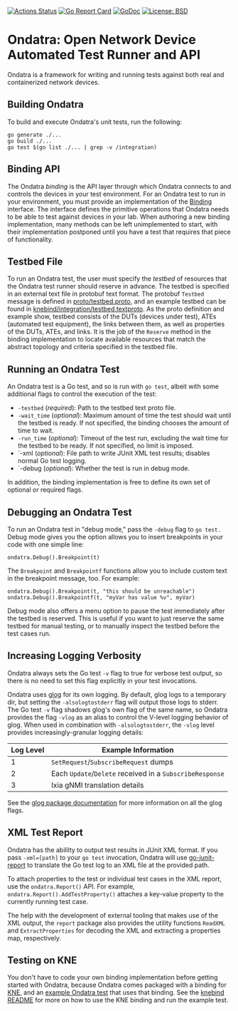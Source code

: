 [![Actions Status](https://github.com/openconfig/ondatra/workflows/Go/badge.svg)](https://github.com/openconfig/ondatra/actions)
[![Go Report Card](https://goreportcard.com/badge/github.com/openconfig/ondatra)](https://goreportcard.com/report/github.com/openconfig/ondatra)
[![GoDoc](https://godoc.org/istio.io/istio?status.svg)](https://pkg.go.dev/github.com/openconfig/ondatra)
[![License: BSD](https://img.shields.io/badge/license-Apache%202-blue)](https://opensource.org/licenses/Apache-2.0)

# Ondatra: Open Network Device Automated Test Runner and API

Ondatra is a framework for writing and running tests against both real and
containerized network devices.

## Building Ondatra

To build and execute Ondatra's unit tests, run the following:

```
go generate ./...
go build ./...
go test $(go list ./... | grep -v /integration)
```

## Binding API

The Ondatra *binding* is the API layer through which Ondatra connects to and
controls the devices in your test environment. For an Ondatra test to run in
your environment, you must provide an implementation of the
[Binding](binding/binding.go) interface. The interface defines the primitive
operations that Ondatra needs to be able to test against devices in your lab.
When authoring a new binding implementation, many methods can be left
unimplemented to start, with their implementation postponed until you have a
test that requires that piece of functionality.

## Testbed File

To run an Ondatra test, the user must specify the *testbed* of resources that
the Ondatra test runner should reserve in advance. The testbed is specified in
an external text file in protobuf text format. The protobuf `Testbed` message is
defined in [proto/testbed.proto](proto/testbed.proto), and an example testbed
can be found in
[knebind/integration/testbed.textproto](knebind/integration/testbed.textproto).
As the proto definition and example show, testbed consists of the DUTs (devices
under test), ATEs (automated test equipment), the links between them, as well as
properties of the DUTs, ATEs, and links. It is the job of the `Reserve` method
in the binding implementation to locate available resources that match the
abstract topology and criteria specified in the testbed file.

## Running an Ondatra Test

An Ondatra test is a Go test, and so is run with `go test`, albeit with some
additional flags to control the execution of the test:

*   `-testbed` (*required*): Path to the testbed text proto file.
*   `-wait_time` (*optional*): Maximum amount of time the test should wait until
    the testbed is ready. If not specified, the binding chooses the amount of
    time to wait.
*   `-run_time` (*optional*): Timeout of the test run, excluding the wait time
    for the testbed to be ready. If not specified, no limit is imposed.
*   `-xml (*optional*): File path to write JUnit XML test results; disables
    normal Go test logging.
*   `-debug (*optional*): Whether the test is run in debug mode.

In addition, the binding implementation is free to define its own set of
optional or required flags.

## Debugging an Ondatra Test

To run an Ondatra test in "debug mode," pass the `-debug` flag to `go test.`
Debug mode gives you the option allows you to insert breakpoints in your code
with one simple line:

```
ondatra.Debug().Breakpoint(t)
```

The `Breakpoint` and `Breakpointf` functions allow you to include custom text in
the breakpoint message, too. For example:

```
ondatra.Debug().Breakpoint(t, "this should be unreachable")
ondatra.Debug().Breakpointf(t, "myVar has value %v", myVar)
```

Debug mode also offers a menu option to pause the test immediately after the
testbed is reserved. This is useful if you want to just reserve the same testbed
for manual testing, or to manually inspect the testbed before the test cases
run.

## Increasing Logging Verbosity

Ondatra always sets the Go test `-v` flag to true for verbose test output, so
there is no need to set this flag explicitly in your test invocations.

Ondatra uses [glog](https://pkg.go.dev/github.com/golang/glog) for its own
logging. By default, glog logs to a temporary dir, but setting the
`-alsologtostderr` flag will output those logs to stderr. The Go test `-v` flag
shadows glog's own flag of the same name, so Ondatra provides the flag `-vlog`
as an alias to control the V-level logging behavior of glog. When used in
combination with `-alsologtostderr`, the `-vlog` level provides
increasingly-granular logging details:

Log Level | Example Information
--------- | --------------------------------------------------------
1         | `SetRequest`/`SubscribeRequest` dumps
2         | Each `Update`/`Delete` received in a `SubscribeResponse`
3         | Ixia gNMI translation details

See the
[glog package documentation](https://pkg.go.dev/github.com/golang/glog#pkg-overview)
for more information on all the glog flags.

## XML Test Report

Ondatra has the abililty to output test results in JUnit XML format. If you pass
`-xml=[path]` to your `go test` invocation, Ondatra will use
[go-junit-report](https://github.com/jstemmer/go-junit-report) to translate the
Go test log to an XML file at the provided path.

To attach properties to the test or individual test cases in the XML report, use
the `ondatra.Report()` API. For example, `ondatra.Report().AddTestProperty()`
attaches a key-value property to the currently running test case.

The help with the development of external tooling that makes use of the XML
output, the `report` package also provides the utility functions `ReadXML` and
`ExtractProperties` for decoding the XML and extracting a properties map,
respectively.

## Testing on KNE

You don't have to code your own binding implementation before getting started
with Ondatra, because Ondatra comes packaged with a binding for
[KNE](https://github.com/openconfig/kne), and an
[example Ondatra test](knebind/integration/integration_test.go) that uses that
binding. See the [knebind README](knebind/README.md) for more on how to use the
KNE binding and run the example test.
